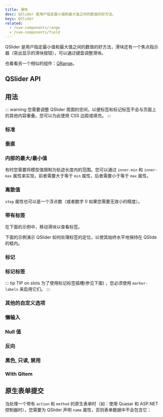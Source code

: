 ```yaml
---
title: 滑块
desc: QSlider 是用户指定最小值和最大值之间的数值的好方法。
keys: QSlider
related:
  - /vue-components/range
  - /vue-components/field
---
```


QSlider 是用户指定最小值和最大值之间的数值的好方法，滑块还有一个焦点指示器（突出显示的滑块按钮），可以通过键盘调整滑块。

也看看另一个相似的组件：[QRange](/vue-components/range)。

## QSlider API

<doc-api file="QSlider" />

## 用法

::: warning
您需要调整 QSlider 周围的空间，以便标签和标记标签不会与页面上的其他内容重叠。您可以为此使用 CSS 边距或填充。
:::

### 标准

<doc-example title="标准" file="QSlider/Standard" />

### 垂直

<doc-example title="垂直方向" file="QSlider/Vertical" />

### 内部的最大/最小值  <q-badge align="top" color="brand-primary" label="v2.4+" />

有时您需要将模型值限制为轨迹长度内的范围。您可以通过 `inner-min` 和 `inner-max` 属性来实现，前者需要大于等于 `min` 属性，后者需要小于等于 `max` 属性。

<doc-example title="Inner min/max" file="QSlider/InnerMinMax" />

### 离散值

<doc-example title="设置步长" file="QSlider/Step" />

`step` 属性也可以是一个浮点数（或者数字 0 如果您需要无效小的精度）。

<doc-example title="浮点数" file="QSlider/FloatingPoint" />

<doc-example title="Snap to steps" file="QSlider/Snap" />

### 带有标签

在下面的示例中，移动滑块以查看标签。

<doc-example title="带有标签" file="QSlider/Label" />

<doc-example title="始终显示标签" file="QSlider/LabelAlways" />

<doc-example title="自定义标签值" file="QSlider/LabelValue" />

下面的示例演示 QSlider 如何处理标签的定位，以使其始终水平地保持在 QSlide 的框内。

<doc-example title="长标签" file="QSlider/LabelLong" />

### 标记

<doc-example title="标记" file="QSlider/Markers" />

### 标记标签 <q-badge align="top" color="brand-primary" label="v2.4+" />

<doc-example title="标记标签" file="QSlider/MarkerLabels" />

::: tip TIP on slots
为了使用标记标签插槽(参见下面) ，您必须使用 `marker-labels` 来启用它们。
:::

<doc-example title="标记标签插槽" file="QSlider/MarkerLabelSlots" />

### 其他的自定义选项 <q-badge align="top" color="brand-primary" label="v2.4+" />

<doc-example title="自定义颜色" file="QSlider/SliderColoring" />

<doc-example title="隐藏选择栏" file="QSlider/NoSelection" />

<doc-example title="自定义轨道图标" file="QSlider/TrackImages" />

<doc-example title="轨道和滑块的大小" file="QSlider/SliderSizes" />

### 懒输入

<doc-example title="Lazy input" file="QSlider/Lazy" />

### Null 值

<doc-example title="Null value" file="QSlider/Null" />

### 反向

<doc-example title="反向" file="QSlider/Reverse" />

### 黑色, 只读, 禁用

<doc-example title="黑色" file="QSlider/Dark" dark />

<doc-example title="只读" file="QSlider/Readonly" />

<doc-example title="禁用" file="QSlider/Disable" />

### With QItem

<doc-example title="With QItem" file="QSlider/List" />

## 原生表单提交

当处理一个带有 `action` 和 `method` 的原生表单时（如：使用 Quasar 和 ASP.NET 控制器时），您需要为 QSlider 声明 `name` 属性，否则表单数据中不会包含它：

<doc-example title="原生表单" file="QSlider/NativeForm" />
